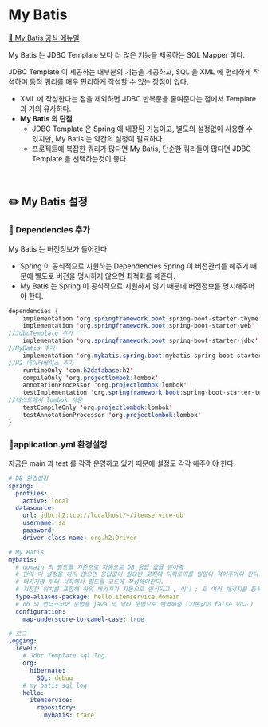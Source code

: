# My Batis

[🔗 My Batis 공식 메뉴얼](https://mybatis.org/mybatis-3/ko/index.html)

My Batis 는 JDBC Template 보다 더 많은 기능을 제공하는 SQL Mapper 이다.

JDBC Template 이 제공하는 대부분의 기능을 제공하고,
SQL 을 XML 에 편리하게 작성하며 동적 쿼리를 매우 편리하게 작성할 수 있는 장점이 있다.

- XML 에 작성한다는 점을 제외하면 JDBC 반복문을 줄여준다는 점에서 Template 과 거의 유사하다.
- **My Batis 의 단점**
    - JDBC Template 은 Spring 에 내장된 기능이고, 별도의 설정없이 사용할 수 있지만, 
    My Batis 는 약간의 설정이 필요하다.
    - 프로젝트에 복잡한 쿼리가 많다면 My Batis,
    단순한 쿼리들이 많다면 JDBC Template 을 선택하는것이 좋다.

<br>

## ✏️ My Batis 설정

### 📍 Dependencies 추가

My Batis 는 버전정보가 들어간다

- Spring 이 공식적으로 지원하는 Dependencies Spring 이 버전관리를 해주기 때문에 별도로 버전을 명시하지 않으면 최적화를 해준다.
- My Batis 는 Spring 이 공식적으로 지원하지 않기 때문에 버전정보를 명시해주어야 한다.

```java
dependencies {
	implementation 'org.springframework.boot:spring-boot-starter-thymeleaf'
	implementation 'org.springframework.boot:spring-boot-starter-web'
//JdbcTemplate 추가
	implementation 'org.springframework.boot:spring-boot-starter-jdbc'
//MyBatis 추가
	implementation 'org.mybatis.spring.boot:mybatis-spring-boot-starter:2.2.0'
//H2 데이터베이스 추가
	runtimeOnly 'com.h2database:h2'
	compileOnly 'org.projectlombok:lombok'
	annotationProcessor 'org.projectlombok:lombok'
	testImplementation 'org.springframework.boot:spring-boot-starter-test'
//테스트에서 lombok 사용
	testCompileOnly 'org.projectlombok:lombok'
	testAnnotationProcessor 'org.projectlombok:lombok'
}
```

### 📍application.yml 환경설정

지금은 main 과 test 를 각각 운영하고 있기 때문에 설정도 각각 해주어야 한다.

```yaml
# DB 환경설정
spring:
  profiles:
    active: local
  datasource:
    url: jdbc:h2:tcp://localhost/~/itemservice-db
    username: sa
    password:
    driver-class-name: org.h2.Driver

# My Batis
mybatis:
  # domain 의 필드를 기준으로 자동으로 DB 응답 값을 받아줌
  # 만약 이 설정을 하지 않으면 응답값이 필요한 로직에 디렉토리를 일일이 적어주어야 한다.
  # 패키지명 부터 시작해서 필드를 코드에 작성해야한다.
  # 지정한 위치를 포함해 하위 패키지가 자동으로 인식되고 , 이나 ; 로 여러 패키지를 등록할 수 있다.
  type-aliases-package: hello.itemservice.domain
  # db 의 언더스코어 문법을 java 의 낙타 문법으로 번역해줌 (기본값이 false 이다.)
  configuration:
    map-underscore-to-camel-case: true

# 로그
logging:
  level:
    # Jdbc Template sql log
    org:
      hibernate:
        SQL: debug
    # my batis sql log
    hello:
      itemservice:
        repository:
          mybatis: trace
```